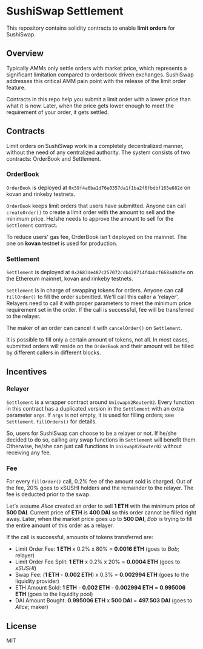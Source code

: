 # SushiSwap Settlement

This repository contains solidity contracts to enable **limit orders** for SushiSwap.

## Overview

Typically AMMs only settle orders with market price, which represents a significant limitation compared to orderbook driven exchanges. SushiSwap addresses this critical AMM pain point with the release of the limit order feature.

Contracts in this repo help you submit a limit order with a lower price than what it is now. Later, when the price gets lower enough to meet the requirement of your order, it gets settled.


## Contracts
Limit orders on SushiSwap work in a completely decentralized manner, without the need of any centralized authority. The system consists of two contracts: OrderBook and Settlement.

### OrderBook
`OrderBook` is deployed at `0x59f4a6ba1d76e0357da1f1ba2f6fbdbf165e682d` on kovan and rinkeby testnets.

`OrderBook` keeps limit orders that users have submitted. Anyone can call `createOrder()` to create a limit order with the amount to sell and the minimum price. He/she needs to approve the amount to sell for the `Settlement` contract.

To reduce users' gas fee, OrderBook isn't deployed on the mainnet. The one on **kovan** testnet is used for production.

### Settlement
`Settlement` is deployed at `0x2683de487c257072cdb428714f4abcf668a404fe` on the Ethereum mainnet, kovan and rinkeby testnets.

`Settlement` is in charge of swapping tokens for orders. Anyone can call `fillOrder()` to fill the order submitted. We'll call this caller a 'relayer'. Relayers need to call it with proper parameters to meet the minimum price requirement set in the order. If the call is successful, fee will be transferred to the relayer.

The maker of an order can cancel it with `cancelOrder()` on `Settlement`.

It is possible to fill only a certain amount of tokens, not all. In most cases, submitted orders will reside on the `OrderBook` and their amount will be filled by different callers in different blocks.

## Incentives
### Relayer
`Settlement` is a wrapper contract around `UniswapV2Router02`. Every function in this contract has a duplicated version in the `Settlement` with an extra parameter `args`. If `args` is not empty, it is used for filling orders; see `Settlement.fillOrders()` for details.

So, users for SushiSwap can choose to be a relayer or not. If he/she decided to do so, calling any swap functions in `Settlement` will benefit them. Otherwise, he/she can just call functions in `UniswapV2Router02` without receiving any fee.
 
### Fee
For every `fillOrder()` call, 0.2% fee of the amount sold is charged. Out of the fee, 20% goes to xSUSHI holders and the remainder to the relayer. The fee is deducted prior to the swap.

Let's assume *Alice* created an order to sell **1 ETH** with the minimum price of **500 DAI**. Current price of **ETH** is **400 DAI** so this order cannot be filled right away. Later, when the market price goes up to **500 DAI**, *Bob* is trying to fill the entire amount of this order as a relayer.

If the call is successful, amounts of tokens transferred are:
* Limit Order Fee: **1 ETH** x 0.2% x 80% = **0.0016 ETH** (goes to *Bob*; relayer)
* Limit Order Fee Split: **1 ETH** x 0.2% x 20% = **0.0004 ETH** (goes to *xSUSHI*)
* Swap Fee: (**1 ETH** - **0.002 ETH**) x 0.3% = **0.002994 ETH** (goes to the liquidity provider)
* ETH Amount Sold: **1 ETH** - **0.002 ETH** - **0.002994 ETH** = **0.995006 ETH** (goes to the liquidity pool)
* DAI Amount Bought: **0.995006 ETH** x **500 DAI** = **497.503 DAI** (goes to *Alice*; maker)

## License
MIT

